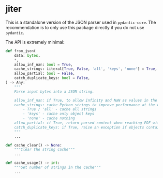 # jiter

This is a standalone version of the JSON parser used in `pydantic-core`. The recommendation is to only use this package directly if you do not use `pydantic`.

The API is extremely minimal:

```python
def from_json(
    data: bytes,
    *,
    allow_inf_nan: bool = True,
    cache_strings: Literal[True, False, 'all', 'keys', 'none'] = True,
    allow_partial: bool = False,
    catch_duplicate_keys: bool = False,
) -> Any:
    """
    Parse input bytes into a JSON string.

    allow_inf_nan: if True, to allow Infinity and NaN as values in the JSON
    cache_strings: cache Python strings to improve performance at the cost of some memory usage
        - True / 'all' - cache all strings
        - 'keys' - cache only object keys
        - 'none' - cache nothing
    allow_partial: if True, return parsed content when reaching EOF without closing objects and arrays
    catch_duplicate_keys: if True, raise an exception if objects contain the same key multiple times
    """
    ...

def cache_clear() -> None:
    """Clear the string cache"""
    ...

def cache_usage() -> int:
    """Get number of strings in the cache"""
    ...
```
